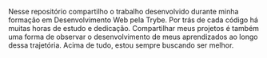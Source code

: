 Nesse repositório compartilho o trabalho desenvolvido durante minha formação em Desenvolvimento Web pela Trybe. 
Por trás de cada código há muitas horas de estudo e dedicação. 
Compartilhar meus projetos é também uma forma de observar o desenvolvimento de meus aprendizados ao longo dessa trajetória.
Acima de tudo, estou sempre buscando ser melhor. 
